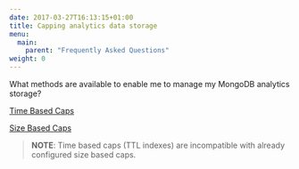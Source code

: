 ```yaml
---
date: 2017-03-27T16:13:15+01:00
title: Capping analytics data storage
menu:
  main:
    parent: "Frequently Asked Questions"
weight: 0 
---
```




What methods are available to enable me to manage my MongoDB analytics storage?

[Time Based Caps](https://tyk.io/docs/analyse/capping-analytics-data-storage/#time-based-cap)

[Size Based Caps](https://tyk.io/docs/analyse/capping-analytics-data-storage/#size-based-cap)

> **NOTE**: Time based caps (TTL indexes) are incompatible with already configured size based caps.